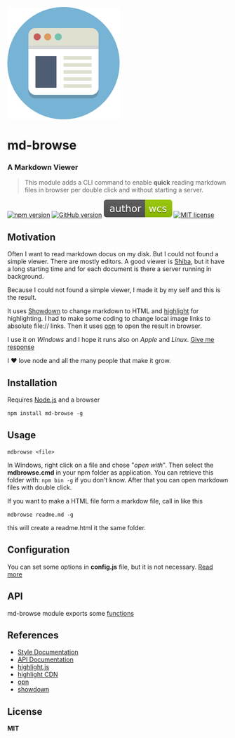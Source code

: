 ![browser image][browser image]

# md-browse
### A Markdown Viewer


>   
> This module adds a CLI command to enable **quick** reading markdown files in browser per double click and without starting a server.
>  

[![npm version](https://badge.fury.io/js/md-browse.svg)](https://badge.fury.io/js/md-browse)
[![GitHub version](https://badge.fury.io/gh/willicommer%2Fmd-browse.svg)](https://badge.fury.io/gh/willicommer%2Fmd-browse)
[![wcs badge](test/author-wcs-green.svg)](https://github.com/WilliCommer)
[![MIT license](https://img.shields.io/badge/License-MIT-blue.svg)](https://lbesson.mit-license.org/)


## Motivation

Often I want to read markdown docus on my disk. But I could not found a simple viewer. There are mostly editors. 
A good viewer is [Shiba][Shiba], but it have a long starting time and for each 
document is there a server running in background.

Because I could not found a simple viewer, I made it by my self and this is the result.

It uses [Showdown][Showdown] to change markdown to HTML and [highlight][highlightjs] for highlighting.
I had to make some coding to change local image links to absolute file:// links. 
Then it uses [opn][opn] to open the result in browser.

I use it on _Windows_ and I hope it runs also on _Apple_ and _Linux_. [Give me response](https://github.com/WilliCommer/md-browse/issues)

I :heart: love node and all the many people that make it grow.


## Installation

Requires [Node.js](https://nodejs.org) and a browser

    npm install md-browse -g
	
## Usage

    mdbrowse <file>
	
In Windows, right click on a file and chose "_open with_". 
Then select the __mdbrowse.cmd__ in your npm folder as application.
You can retrieve this folder with: ```npm bin -g``` if you don't know.
After that you can open markdown files with double click.

If you want to make a HTML file form a markdow file, call in like this

    mdbrowse readme.md -g

this will create a readme.html it the same folder.


## Configuration

You can set some options in __config.js__ file, but it is not necessary.
[Read more][config]



## API

md-browse module exports some [functions][apidoc]

## References
+ [Style Documentation][stylesdochtml]
+ [API Documentation][apidoc]
+ [highlight.js][highlightjs]
+ [highlight CDN][highlightcdn]
+ [opn][opn]
+ [showdown][showdown]


## License

**MIT**

[browser image]: docs/img/browser.png
[highlightjs]: https://highlightjs.org
[highlightcdn]: https://cdnjs.com/libraries/highlight.js
[opn]: https://github.com/sindresorhus/opn
[showdown]: https://github.com/showdownjs/showdown
[Shiba]: https://electronjs.org/apps/shiba

[stylesdochtml]: docs/styles.md
[apidoc]: docs/api.md
[config]: docs/api.md#config

